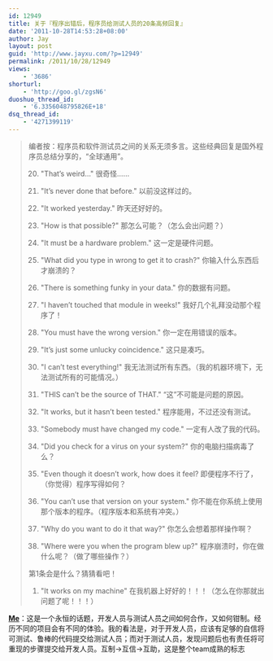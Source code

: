 ```yaml
---
id: 12949
title: 关于『程序出错后，程序员给测试人员的20条高频回复』
date: '2011-10-28T14:53:28+08:00'
author: Jay
layout: post
guid: 'http://www.jayxu.com/?p=12949'
permalink: /2011/10/28/12949
views:
    - '3686'
shorturl:
    - 'http://goo.gl/zgsN6'
duoshuo_thread_id:
    - '6.3356048795826E+18'
dsq_thread_id:
    - '4271399119'
---
```


<blockquote>编者按：程序员和软件测试员之间的关系无须多言。这些经典回复是国外程序员总结分享的，“全球通用”。

20. "That’s weird…" 很奇怪……

19. "It’s never done that before." 以前没这样过的。

18. "It worked yesterday." 昨天还好好的。

17. "How is that possible?" 那怎么可能？（怎么会出问题？）

16. "It must be a hardware problem." 这一定是硬件问题。

15. "What did you type in wrong to get it to crash?" 你输入什么东西后才崩溃的？

14. "There is something funky in your data." 你的数据有问题。

13. "I haven’t touched that module in weeks!" 我好几个礼拜没动那个程序了！

12. "You must have the wrong version." 你一定在用错误的版本。

11. "It’s just some unlucky coincidence." 这只是凑巧。

10. "I can’t test everything!" 我无法测试所有东西。（我的机器环境下，无法测试所有的可能情况。）

09. "THIS can’t be the source of THAT." “这”不可能是问题的原因。

08. "It works, but it hasn’t been tested." 程序能用，不过还没有测试。

07. "Somebody must have changed my code." 一定有人改了我的代码。

06. "Did you check for a virus on your system?" 你的电脑扫描病毒了么？

05. "Even though it doesn’t work, how does it feel? 即便程序不行了，（你觉得）程序写得如何？

04. "You can’t use that version on your system." 你不能在你系统上使用那个版本的程序。（程序版本和系统有冲突。）

03. "Why do you want to do it that way?" 你怎么会想着那样操作啊？

02. "Where were you when the program blew up?" 程序崩溃时，你在做什么呢？（做了哪些操作？）

第1条会是什么？猜猜看吧！

01. "It works on my machine" 在我机器上好好的！！！（怎么在你那就出问题了呢！！！）</blockquote>
<span style="text-decoration: underline;"><strong>Me</strong></span>：这是一个永恒的话题，开发人员与测试人员之间如何合作，又如何钳制。经历不同的项目会有不同的体验。我的看法是，对于开发人员，应该有足够的自信将可测试、鲁棒的代码提交给测试人员；而对于测试人员，发现问题后也有责任将可重现的步骤提交给开发人员。互制-&gt;互信-&gt;互助，这是整个team成熟的标志
